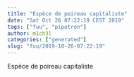 ```yaml
---
title: "Espèce de poireau capitaliste"
date: "Sat Oct 26 07:22:19 CEST 2019"
tags: ["fuu", "pipotron"]
author: m1ch3l
categories: ["generated"]
slug: "fuu/2019-10-26-07:22:19"
---
```


Espèce de poireau capitaliste
